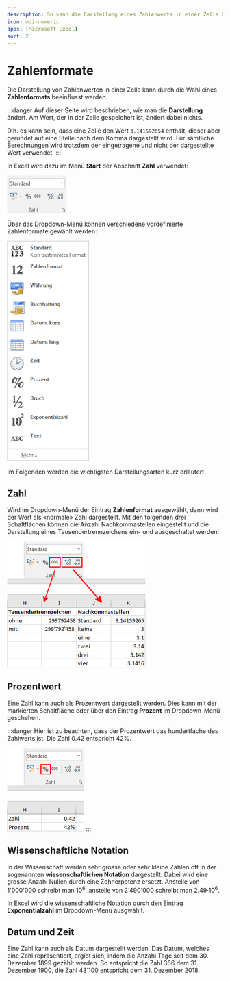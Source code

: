 ```yaml
---
description: So kann die Darstellung eines Zahlenwerts in einer Zelle beeinflusst werden.
icon: mdi-numeric
apps: [Microsoft Excel]
sort: 2
---
```


# Zahlenformate




Die Darstellung von Zahlenwerten in einer Zelle kann durch die Wahl eines **Zahlenformats** beeinflusst werden.

:::danger
Auf dieser Seite wird beschrieben, wie man die **Darstellung** ändert. Am Wert, der in der Zelle gespeichert ist, ändert dabei nichts.

D.h. es kann sein, dass eine Zelle den Wert `3.141592654` enthält, dieser aber gerundet auf eine Stelle nach dem Komma dargestellt wird. Für sämtliche Berechnungen wird trotzdem der eingetragene und nicht der dargestellte Wert verwendet.
:::

In Excel wird dazu im Menü __Start__ der Abschnitt __Zahl__ verwendet:

![](./images/ribbon.ms.png)

Über das Dropdown-Menü können verschiedene vordefinierte Zahlenformate gewählt werden:

![](./images/dropdown.ms.png)

Im Folgenden werden die wichtigsten Darstellungsarten kurz erläutert.

## Zahl

Wird im Dropdown-Menü der Eintrag __Zahlenformat__ ausgewählt, dann wird der Wert als «normale» Zahl dargestellt. Mit den folgenden drei Schaltflächen können die Anzahl Nachkommastellen eingestellt und die Darstellung eines Tausendertrennzeichens ein- und ausgeschaltet werden:

![](./images/thousand-and-decimals.ms.png)

## Prozentwert

Eine Zahl kann auch als Prozentwert dargestellt werden. Dies kann mit der markierten Schaltfläche oder über den Eintrag __Prozent__ im Dropdown-Menü geschehen.

:::danger
Hier ist zu beachten, dass der Prozentwert das hundertfache des Zahlwerts ist. Die Zahl 0.42 entspricht 42%.

![](./images/percent.ms.png)
:::

## Wissenschaftliche Notation

In der Wissenschaft werden sehr grosse oder sehr kleine Zahlen oft in der sogenannten **wissenschaftlichen Notation** dargestellt. Dabei wird eine grosse Anzahl Nullen durch eine Zehnerpotenz ersetzt. Anstelle von 1'000'000 schreibt man 10<sup>6</sup>, anstelle von 2'490'000 schreibt man 2.49&middot;10<sup>6</sup>.

In Excel wird die wissenschaftliche Notation durch den Eintrag __Exponentialzahl__ im Dropdown-Menü ausgwählt.

## Datum und Zeit

Eine Zahl kann auch als Datum dargestellt werden. Das Datum, welches eine Zahl repräsentiert, ergibt sich, indem die Anzahl Tage seit dem 30. Dezember 1899 gezählt werden. So entspricht die Zahl 366 dem 31. Dezember 1900, die Zahl 43'100 entspricht dem 31. Dezember 2018.
